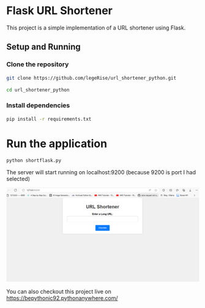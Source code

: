 # Flask URL Shortener

This project is a simple implementation of a URL shortener using Flask.

## Setup and Running

### Clone the repository
```bash
git clone https://github.com/legeRise/url_shortener_python.git
```

```bash
cd url_shortener_python
```

### Install dependencies
```bash
pip install -r requirements.txt
```

# Run the application
```bash
python shortflask.py
```

The server will start running on localhost:9200  (because 9200 is port I had selected)

![Interface](https://raw.githubusercontent.com/legerise/url_shortener_python/master/shortener_interface.png)


You can also checkout this project live on https://bepythonic92.pythonanywhere.com/

